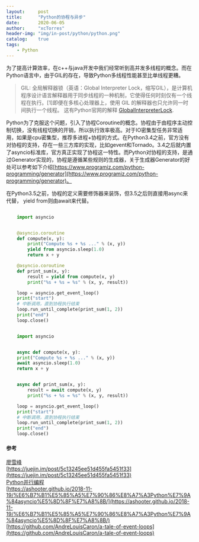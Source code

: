 ```yaml
---
layout:     post
title:      "Python的协程与异步"
date:       2020-06-05
author:     "xcTorres"
header-img: "img/in-post/python/python.png"
catalog:    true
tags:
    - Python
---  
```


为了提高计算效率，在c++与java开发中我们经常听到高并发多线程的概念。而在Python语言中，由于GIL的存在，导致Python多线程性能甚至比单线程更糟。  
> GIL: 全局解释器锁（英语：Global Interpreter Lock，缩写GIL），是计算机程序设计语言解释器用于同步线程的一种机制，它使得任何时刻仅有一个线程在执行。[1]即便在多核心处理器上，使用 GIL 的解释器也只允许同一时间执行一个线程。 
> 这有Python官网的解释  [GlobalInterpreterLock](https://wiki.python.org/moin/GlobalInterpreterLock#:~:text=In%20CPython%2C%20the%20global%20interpreter,management%20is%20not%20thread%2Dsafe).  

Python为了克服这个问题，引入了协程Coroutine的概念。协程由于由程序主动控制切换，没有线程切换的开销，所以执行效率极高。对于IO密集型任务非常适用，如果是cpu密集型，推荐多进程+协程的方式。在Python3.4之前，官方没有对协程的支持，存在一些三方库的实现，比如gevent和Tornado。3.4之后就内置了asyncio标准库，官方真正实现了协程这一特性。而Python对协程的支持，是通过Generator实现的，协程是遵循某些规则的生成器，关于生成器Generator的好处可以参考如下介绍[https://www.programiz.com/python-programming/generator](https://www.programiz.com/python-programming/generator)。

在Python3.5之前，协程的定义需要修饰器来装饰，但3.5之后则直接用async来代替， yield from则由await来代替。 

```python

    import asyncio


    @asyncio.coroutine
    def compute(x, y):
        print("Compute %s + %s ..." % (x, y))
        yield from asyncio.sleep(1.0)
        return x + y

    @asyncio.coroutine
    def print_sum(x, y):
        result = yield from compute(x, y)
        print("%s + %s = %s" % (x, y, result))

    loop = asyncio.get_event_loop()
    print("start")
    # 中断调用，直到协程执行结束
    loop.run_until_complete(print_sum(1, 2))
    print("end")
    loop.close()  

```

```python

    import asyncio 


    async def compute(x, y):
    print("Compute %s + %s ..." % (x, y))
    await asyncio.sleep(1.0)
    return x + y


    async def print_sum(x, y):
        result = await compute(x, y)
        print("%s + %s = %s" % (x, y, result))

    loop = asyncio.get_event_loop()
    print("start")
    # 中断调用，直到协程执行结束
    loop.run_until_complete(print_sum(1, 2))
    print("end")
    loop.close()

```


#### 参考  
[廖雪峰](https://www.liaoxuefeng.com/wiki/1016959663602400/1017968846697824)  
[https://juejin.im/post/5c13245ee51d455fa5451f33](https://juejin.im/post/5c13245ee51d455fa5451f33)  
[Python并行编程](https://python-parallel-programmning-cookbook.readthedocs.io/zh_CN/latest/)  
[https://ashooter.github.io/2018-11-19/%E6%B7%B1%E5%85%A5%E7%90%86%E8%A7%A3Python%E7%9A%84asyncio%E5%8D%8F%E7%A8%8B/](https://ashooter.github.io/2018-11-19/%E6%B7%B1%E5%85%A5%E7%90%86%E8%A7%A3Python%E7%9A%84asyncio%E5%8D%8F%E7%A8%8B/)  
[https://github.com/AndreLouisCaron/a-tale-of-event-loops](https://github.com/AndreLouisCaron/a-tale-of-event-loops)



